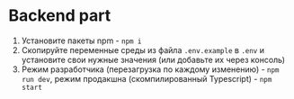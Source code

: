 # Backend part

1. Установите пакеты npm - `npm i`
2. Скопируйте переменные среды из файла `.env.example` в `.env` и установите свои нужные значения (или добавьте их через консоль)
3. Режим разработчика (перезагрузка по каждому изменению) - `npm run dev`, режим продакшна (скомпилированный Typescript) - `npm start`
